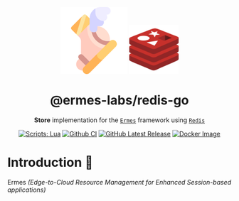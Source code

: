 <div align="center">
  
<br>

<img src="https://raw.githubusercontent.com/ermes-labs/docs/main/docs/public/icon.png" width="30%">
<img src="https://raw.githubusercontent.com/ermes-labs/docs/01d657655a8d255f03d059094448290c026081a9/docs/public/integration-logos/redis.svg" width="22%">

<h1>@ermes-labs/redis-go</h1>

**Store** implementation for the [`Ermes`](https://ermes-labs.github.io/docs) framework using [`Redis`](https://redis.io/)

[![Scripts: Lua](https://img.shields.io/badge/lua-script-50b7e0?style=flat-square&logo=lua)](https://redis.io/docs/interact/programmability/eval-intro/)
[![Github CI](https://img.shields.io/github/actions/workflow/status/ermes-labs/redis-go/ci.yml?style=flat-square&branch=main)](https://github.com/ermes-labs/redis-go/actions/workflows/ci.yml)
[![GitHub Latest Release](https://img.shields.io/github/v/release/ermes-labs/redis-go?style=flat-square&logo=github)](https://github.com/ermes-labs/redis-go/releases)
[![Docker Image](https://img.shields.io/docker/v/paolimi/ermes-redis/latest?style=flat-square&logo=docker)](https://hub.docker.com/repository/docker/paolimi/ermes-redis/general)

</div>

# Introduction 📖

Ermes *(Edge-to-Cloud Resource Management for Enhanced Session-based applications)*